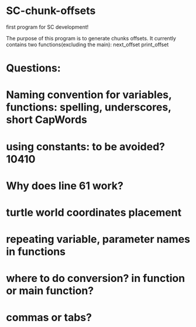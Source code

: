 # SC-chunk-offsets
first program for SC development!

The purpose of this program is to generate chunks offsets.
It currently contains two functions(excluding the main):
  next_offset
  print_offset


# Questions:
# Naming convention for variables, functions: spelling, underscores, short CapWords
# using constants: to be avoided?  10410
# Why does line 61 work?
# turtle world coordinates placement
# repeating variable, parameter names in functions
# where to do conversion?  in function or main function?
# commas or tabs?
